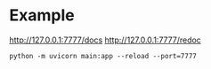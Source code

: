 # Example

http://127.0.0.1:7777/docs
http://127.0.0.1:7777/redoc

```
python -m uvicorn main:app --reload --port=7777
```
